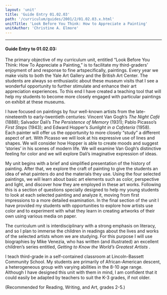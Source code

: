 ```yaml
---
layout: 'unit'
title: 'Guide Entry 01.02.03'
path: '/curriculum/guides/2001/2/01.02.03.x.html'
unitTitle: 'Look Before You Think: How to Appreciate a Painting'
unitAuthor: 'Christine A. Elmore'
---
```


<body>
<hr/>
 <h4>
  Guide Entry to 01.02.03:
 </h4>
 <b>
 </b>
 The primary objective of my curriculum unit, entitled “Look Before You Think: How To Appreciate a Painting,” is to facilitate my third-graders’ enjoyment of and response to fine artspecifically, paintings. Every year we make visits to both the Yale Art Gallery and the British Art Center. The students are always so enthusiastic about these museum visits that I see a wonderful opportunity to further stimulate and enhance their art appreciation experiences. To this end I have created a teaching tool that will help my students to become more closely engaged with particular paintings on exhibit at these museums.

I have focused on paintings by four well-known artists from the late-nineteenth to early-twentieth centuries: Vincent Van Gogh’s
<i>
The Night Café
</i>
(1888); Salvador Dali’s
<i>
The Persistence of Memory
</i>
(1931); Pablo Picasso’s
<i>
First Steps
</i>
(1943); and Edward Hopper’s
<i>
Sunlight in a Cafeteria
</i>
(1958). Each painter will offer us the opportunity to more closely “study” a different aspect of art. With Picasso we will look at his expressive use of lines and shapes. We will consider how Hopper is able to create moods and suggest ‘stories’ in his scenes of modern life. We will examine Van Gogh’s distinctive feeling for color and we will explore Dali’s imaginative expression of ideas.

My unit begins with a brief and simplified presentation of the history of painting. After that, we explore the craft of painting to give the students an idea of what painters do and the materials they use. Using the four selected paintings, we will learn about basic art elements such as color, perspective and light, and discover how they are employed in these art works. Following this is a section of questions specially designed to help my young students to look at each selected painting and analyze it, moving from first impressions to a more detailed examination. In the final section of the unit I have provided my students with opportunities to explore how artists use color and to experiment with what they learn in creating artworks of their own using various media on paper.

The curriculum unit is interdisciplinary with a strong emphasis on literacy, and so I plan to immerse the children in readings about the lives and works of the selected artists whom we are studying. For this purpose I will use biographies by Mike Venezia, who has written (and illustrated) an excellent children’s series entitled,
<i>
Getting to Know the World’s Greatest Artists
</i>
.

I teach third-grade in a self-contained classroom at Lincoln-Bassett Community School. My students are primarily of African-American descent, a heterogeneous group with varying abilities in the 8-10 age range. Although I have designed this unit with them in mind, I am confident that it could easily be adapted by teachers to suit the K-3 grades, if not older.

(Recommended for Reading, Writing, and Art, grades 2-5.)

</body>
